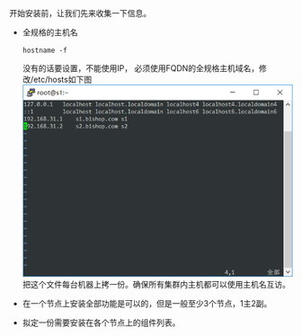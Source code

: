 开始安装前，让我们先来收集一下信息。

* 全规格的主机名

  ```
  hostname -f
  ```

  没有的话要设置，不能使用IP， 必须使用FQDN的全规格主机域名，修改/etc/hosts如下图  
  ![](/assets/hosts.png)  
  把这个文件每台机器上拷一份。确保所有集群内主机都可以使用主机名互访。

* 在一个节点上安装全部功能是可以的，但是一般至少3个节点，1主2副。

* 拟定一份需要安装在各个节点上的组件列表。



